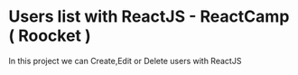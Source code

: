 # Users list with ReactJS - ReactCamp ( Roocket )

In this project we can Create,Edit or Delete users with ReactJS
